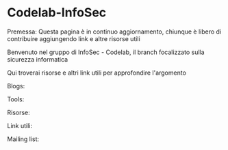 # Codelab-InfoSec

Premessa: Questa pagina è in continuo aggiornamento, chiunque è libero di contribuire aggiungendo link e altre risorse utili

Benvenuto nel gruppo di InfoSec - Codelab, il branch focalizzato sulla sicurezza informatica


Qui troverai risorse e altri link utili per approfondire l'argomento

Blogs:

Tools:

Risorse:

Link utili:

Mailing list:
